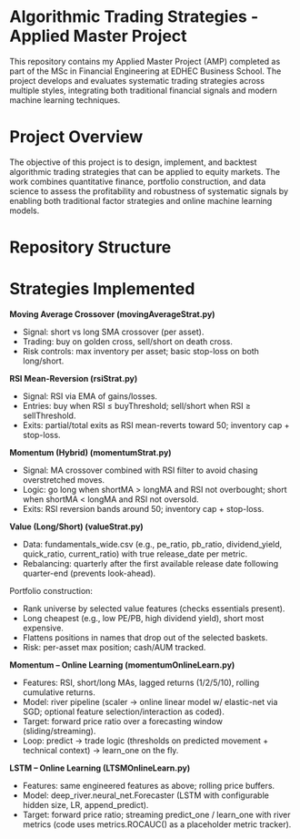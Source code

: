 # Algorithmic Trading Strategies - Applied Master Project      
This repository contains my Applied Master Project (AMP) completed as part of the MSc in Financial Engineering at EDHEC Business School. The project develops and evaluates systematic trading strategies across multiple styles, integrating both traditional financial signals and modern machine learning techniques.     

# Project Overview     
The objective of this project is to design, implement, and backtest algorithmic trading strategies that can be applied to equity markets. The work combines quantitative finance, portfolio construction, and data science to assess the profitability and robustness of systematic signals by enabling both traditional factor strategies and online machine learning models.    

# Repository Structure   






# Strategies Implemented

**Moving Average Crossover (movingAverageStrat.py)**         
- Signal: short vs long SMA crossover (per asset).   
- Trading: buy on golden cross, sell/short on death cross.   
- Risk controls: max inventory per asset; basic stop-loss on both long/short.      

**RSI Mean-Reversion (rsiStrat.py)**     
- Signal: RSI via EMA of gains/losses.    
- Entries: buy when RSI ≤ buyThreshold; sell/short when RSI ≥ sellThreshold.    
- Exits: partial/total exits as RSI mean-reverts toward 50; inventory cap + stop-loss.          

**Momentum (Hybrid) (momentumStrat.py)**         
- Signal: MA crossover combined with RSI filter to avoid chasing overstretched moves.       
- Logic: go long when shortMA > longMA and RSI not overbought; short when shortMA < longMA and RSI not oversold.       
- Exits: RSI reversion bands around 50; inventory cap + stop-loss.       

**Value (Long/Short) (valueStrat.py)**      
- Data: fundamentals_wide.csv (e.g., pe_ratio, pb_ratio, dividend_yield, quick_ratio, current_ratio) with true release_date per metric.     
- Rebalancing: quarterly after the first available release date following quarter-end (prevents look-ahead).
   
Portfolio construction:    
- Rank universe by selected value features (checks essentials present).     
- Long cheapest (e.g., low PE/PB, high dividend yield), short most expensive.        
- Flattens positions in names that drop out of the selected baskets.          
- Risk: per-asset max position; cash/AUM tracked.    

**Momentum – Online Learning (momentumOnlineLearn.py)**    
- Features: RSI, short/long MAs, lagged returns (1/2/5/10), rolling cumulative returns.     
- Model: river pipeline (scaler → online linear model w/ elastic-net via SGD; optional feature selection/interaction as coded).      
- Target: forward price ratio over a forecasting window (sliding/streaming).       
- Loop: predict → trade logic (thresholds on predicted movement + technical context) → learn_one on the fly.       

**LSTM – Online Learning (LTSMOnlineLearn.py)**    
- Features: same engineered features as above; rolling price buffers.      
- Model: deep_river.neural_net.Forecaster (LSTM with configurable hidden size, LR, append_predict).     
- Target: forward price ratio; streaming predict_one / learn_one with river metrics (code uses metrics.ROCAUC() as a placeholder metric tracker).           
